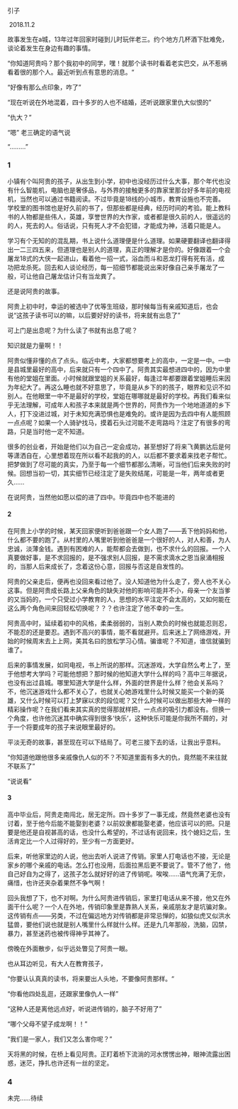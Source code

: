 引子

​                                                                                                                                                                      2018.11.2

故事发生在a城，13年过年回家时碰到儿时玩伴老三。约个地方几杯酒下肚难免，谈论着发生在身边有趣的事情。



“你知道阿贵吗？那个我初中的同学，嘿！就那个读书时看着老实巴交，从不惹祸看着很的那个人。最近听到点有意思的消息。“

“好像有那么点印象，咋了”

“现在听说在外地混着，四十多岁的人也不结婚，还听说跟家里仇大似恨的”

“仇大？”

“嗯”   老三确定的语气说

“.........”



### 1

 小镇有个叫阿贵的孩子，从出生到小学，初中也没经历过什么大事，那个年代也没有什么智能机，电脑也是奢侈品，与外界的接触更多的靠家里那台好多年前的电视机，当然也可以通过书籍阅读。不过毕竟是18线的小城市，教育设施也不完善。学校里的图书馆也是好久前的书了，但那些都是经典，经历时间的考验。能上教科书的人物都是些伟人，英雄，享誉世界的大作家，或者都是很久前的人，很遥远的的人，死去的人。俗话说，只有死人才不会犯错，才能成为神，活着只能是人。

学习有个无知的的混乱期，书上说什么道理便是什么道理。如果硬要翻译也翻译得出一二三四五来，但道理也是别人的道理，真正的理解才是你的。好像跟着一个会屠龙18式的大侠一起进山，看着他一招一式，浴血而斗和恶龙打得有死有活，成功把龙杀死。回去和人谈论经历，每一招细节都能说出来好像自己亲手屠龙了一般，可让他自己屠龙估计只有当龙粪了。

还是说阿贵的故事。

阿贵上初中时，幸运的被选中了优等生班级，那时候每当有亲戚知道后，也会说“这孩子读书可以的嘛，以后要好好的读书，将来就有出息了”

可上门是出息呢？为什么读了书就有出息了呢？

知识就是力量啊！！

阿贵似懂非懂的点了点头。临近中考，大家都想要考上的高中，一定是一中。一中是县城里最好的高中，后来就只有一个四中了。阿贵其实最想进四中的，因为中里有他的堂姐在里面。小时候就跟堂姐的关系最好，每逢过年都要跟着堂姐睡后来因为年纪大了。再这么睡也就不好意思了，毕竟是从乡下的的孩子，眼界和见识不如别人。在他眼里一中不是最好的学校，堂姐在哪哪就是最好的学校。再我们看来似乎无法理解，可成年人和孩子本来就是两个世界的，阿贵作为一个地地道道的乡下人，打下没进过城，对于未知充满恐惧也是难免的。或许是因为去四中有人能照顾一点点呢？如果一个人骑驴找马，摸着石头过河能不走弯路吗？注定了有很多的弯路，只是当时他一定不知道。

很多的创业者，开始是他们以为自己一定会成功，甚至想好了将来飞黄鹏达后是何等潇洒自在，心里想着现在所以看不起我的的人，以后都不要求着来找老子帮忙。把梦做到了尽可能的真实，乃至于每一个细节都那么清晰，可当他们后来失败的时候。回想当初一切，其实细节已经注定了是失败结尾，可能是一年，两年或者更久……

在说阿贵，当然他如愿以偿的进了四中。毕竟四中也不能进的



####  2

在阿贵上小学的时候，某天回家便听到爸爸跟一个女人跑了——丢下他妈妈和他，什么都不要的跑了。从村里的人嘴里听到他爸爸是一个很好的人，对人和善，为人忠诚，淡薄金钱。遇到有困难的人，能帮都会去做到，也不求什么的回报。一个人真要做好事，是不求回报的，是不强求别人回报，是不需求滴水之恩当泉涌相报的，当那人后来成长了，念着这份心意，回报与否这是自发性的。

阿贵的父亲走后，便再也没回来看过他了。没人知道他为什么走了，旁人也不关心这事。但是阿贵成长路上父亲角色的缺失对他的影响可能并不小，母亲一个友当爹的又当妈的，一个只受过小学教育的人，思想的水平注定不会太高的，又如何能在这么两个角色间来回轻松切换呢？？？也许注定了他不幸的一生。



阿贵高中时，延续着初中的风格，柔柔弱弱的，当别人欺负的时候也就能忍则忍，不能忍的还是要忍。遇到不高兴的事情，能不看就避开。后来迷上了网络游戏，开始的时候周末去上上网，美其名曰的放松学习心情。骗谁呢？不知道，谁信就骗到谁了。

后来的事情发展，如同电视，书上所说的那样。沉迷游戏，大学自然么考上了，至于他想考大学吗？可能他想把？那时候的他知道大学什么样的吗？高中三年据说，也没有出过县城。哪里知道大学是什么样，外面的世界是什么样？他会关系吗？不，他沉迷游戏什么都不关心了，也就关心她游戏里什么时候又能买一个新的英雄，又什么时候可以打上梦寐以求的段位呢？又什么时候可以做出那些大神一样的精彩操作呢？在我们看来其实真的觉得那就样把，一点点的吸引力都没有。但换一个角度，也许他沉迷其中确实得到很多‘快乐’，这种快乐可能是你我所不屑的，对于一个将要成年的孩子来说眼里最好的。

平淡无奇的故事，甚至现在可以下结局了。可老三接下去的话，让我出乎意料。



“你知道他跟他很多亲戚像仇人似的不？不知道里面有多大的仇，竟然能不来往就不联系了”

“说说看”

#### 3

高中毕业后，阿贵走南闯北，居无定所。四十多岁了一事无成，然竟然老婆也没有讨着，至于他今后能不能娶到老婆？以前奴隶都能娶老婆，他应该可以的把。只是要是他还是自视甚高的话，也没什么希望的，不过话有说回来，找个媳妇之后，生活肯定比一个人过得好的，至少有一方面更好。

后来，听他家里边的人说，他出去听人说进了传销。家里人打电话也不接，无论是家乡的哪个亲戚的电话。怎么打也没用，后面拉黑后更不要说了。管不了他了，他自己好自为之得了，这孩子怎么就好好的进了传销呢。唉唉......语气充满了无奈，痛惜，也许还夹杂着果然不争气啊！

回头我想了下，也不对啊。为什么阿贵进传销后，家里打电话从来不接，他又在外面干什么呢？一个人在外地，传销印象里是靠熟人关系，亲戚朋友才是坑骗对象。这传销有点——另类，不过在偏远地方对传销都是非常忌惮的，如狼似虎又似洪水猛兽，要他们说也就是别人嘴里什么样就什么样。还是九几年那般，洗脑，囚禁，暴力，甚至迷药也被传得神乎其神了。

傍晚在外面散步，似乎远处瞥见了阿贵一眼。

也从耳边听见，有大人在教育孩子，

“你要认认真真的读书，将来要出人头地，不要像阿贵那样。“

“你看他四处乱逛，还跟家里像仇人一样”

“这种人还是离他远点好，听说进传销的，脑子不好用了”

“哪个父母不望子成龙啊！！”

“我们是一家人，我们又怎么害你呢？”

天将黑的时候，在桥上看见阿贵。正盯着桥下流淌的河水愣愣出神，眼神流露出困惑，迷茫，挣扎也许还有一丝的坚定。



### 4

未完……待续